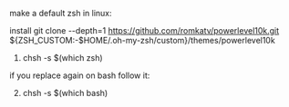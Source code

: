 make a default zsh in linux:

install git clone --depth=1 https://github.com/romkatv/powerlevel10k.git ${ZSH_CUSTOM:-$HOME/.oh-my-zsh/custom}/themes/powerlevel10k

1. chsh -s $(which zsh)

if you replace again on bash follow it:

2. chsh -s $(which bash)
